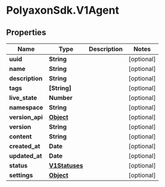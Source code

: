 # PolyaxonSdk.V1Agent

## Properties

Name | Type | Description | Notes
------------ | ------------- | ------------- | -------------
**uuid** | **String** |  | [optional] 
**name** | **String** |  | [optional] 
**description** | **String** |  | [optional] 
**tags** | **[String]** |  | [optional] 
**live_state** | **Number** |  | [optional] 
**namespace** | **String** |  | [optional] 
**version_api** | [**Object**](.md) |  | [optional] 
**version** | **String** |  | [optional] 
**content** | **String** |  | [optional] 
**created_at** | **Date** |  | [optional] 
**updated_at** | **Date** |  | [optional] 
**status** | [**V1Statuses**](V1Statuses.md) |  | [optional] 
**settings** | [**Object**](.md) |  | [optional] 


